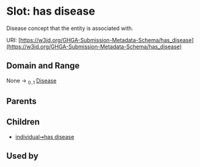 
# Slot: has disease


Disease concept that the entity is associated with.

URI: [https://w3id.org/GHGA-Submission-Metadata-Schema/has_disease](https://w3id.org/GHGA-Submission-Metadata-Schema/has_disease)


## Domain and Range

None &#8594;  <sub>0..1</sub> [Disease](Disease.md)

## Parents


## Children

 *  [individual➞has disease](individual_has_disease.md)

## Used by


